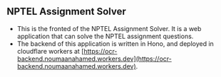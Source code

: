 ## NPTEL Assignment Solver

- This is the fronted of the NPTEL Assignment Solver. It is a web application that can solve the NPTEL assignment questions.
- The backend of this application is written in Hono, and deployed in cloudflare workers at [https://ocr-backend.noumaanahamed.workers.dev](https://ocr-backend.noumaanahamed.workers.dev).
